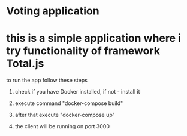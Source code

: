 # Voting application

# this is a simple application where i try functionality of framework Total.js

to run the app follow these steps

1. check if you have Docker installed, if not - install it

2. execute command "docker-compose build"

3. after that execute "docker-compose up"

4. the client will be running on port 3000
